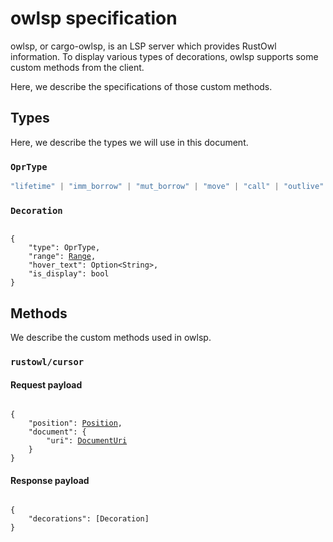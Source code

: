 # owlsp specification

owlsp, or cargo-owlsp, is an LSP server which provides RustOwl information.
To display various types of decorations, owlsp supports some custom methods from the client.

Here, we describe the specifications of those custom methods.

## Types

Here, we describe the types we will use in this document.

### `OprType`

```typescript
"lifetime" | "imm_borrow" | "mut_borrow" | "move" | "call" | "outlive"
```

### `Decoration`

<pre><code>
{
    "type": OprType,
    "range": <a href="https://microsoft.github.io/language-server-protocol/specifications/lsp/3.17/specification/#range">Range</a>,
    "hover_text": Option&lt;String&gt;,
    "is_display": bool
}
</code></pre>

## Methods

We describe the custom methods used in owlsp.

### `rustowl/cursor`

#### Request payload

<pre><code>
{
    "position": <a href="https://microsoft.github.io/language-server-protocol/specifications/lsp/3.17/specification/#position">Position</a>,
    "document": {
        "uri": <a href="https://microsoft.github.io/language-server-protocol/specifications/lsp/3.17/specification/#documentUri">DocumentUri</a>
    }
}
</code></pre>

#### Response payload

<pre><code>
{
    "decorations": [Decoration]
}
</code></pre>
